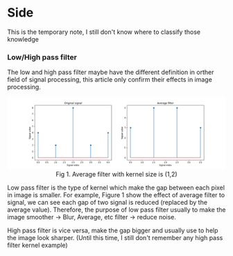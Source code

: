 # Side

This is the temporary note, I still don't know where to classify those knowledge

### Low/High pass filter

The low and high pass filter maybe have the different definition in orther field of signal processing, this article only confirm their effects in image processing. 

<center>
<img src="./filters1.png" alt="yolo" width="650">
<figcaption>
Fig 1. Average filter with kernel size is (1,2)
</figcaption>
</center>

Low pass filter is the type of kernel which make the gap between each pixel in image is smaller. For example, Figure 1 show the effect of average filter to signal, we can see each gap of two signal is reduced (replaced by the average value). Therefore, the purpose of low pass filter usually to make the image smoother $\rightarrow$ Blur, Average, etc filter $\rightarrow$ reduce noise.

High pass filter is vice versa, make the gap bigger and usually use to help the image look sharper. (Until this time, I still don't remember any high pass filter kernel example)